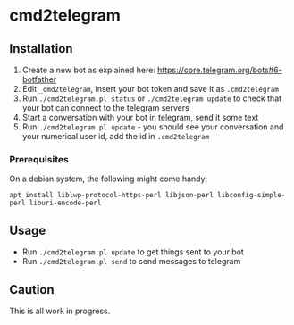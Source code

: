 # cmd2telegram

## Installation

1. Create a new bot as explained here: https://core.telegram.org/bots#6-botfather
2. Edit `_cmd2telegram`, insert your bot token and save it as `.cmd2telegram`
3. Run `./cmd2telegram.pl status` or `./cmd2telegram update` to check that your bot can connect to the telegram servers
4. Start a conversation with your bot in telegram, send it some text
5. Run `./cmd2telegram.pl update` - you should see your conversation and your numerical user id, add the id in `.cmd2telegram`

### Prerequisites

On a debian system, the following might come handy:
```
apt install liblwp-protocol-https-perl libjson-perl libconfig-simple-perl liburi-encode-perl
```

## Usage

- Run `./cmd2telegram.pl update` to get things sent to your bot
- Run `./cmd2telegram.pl send` to send messages to telegram

## Caution

This is all work in progress.
